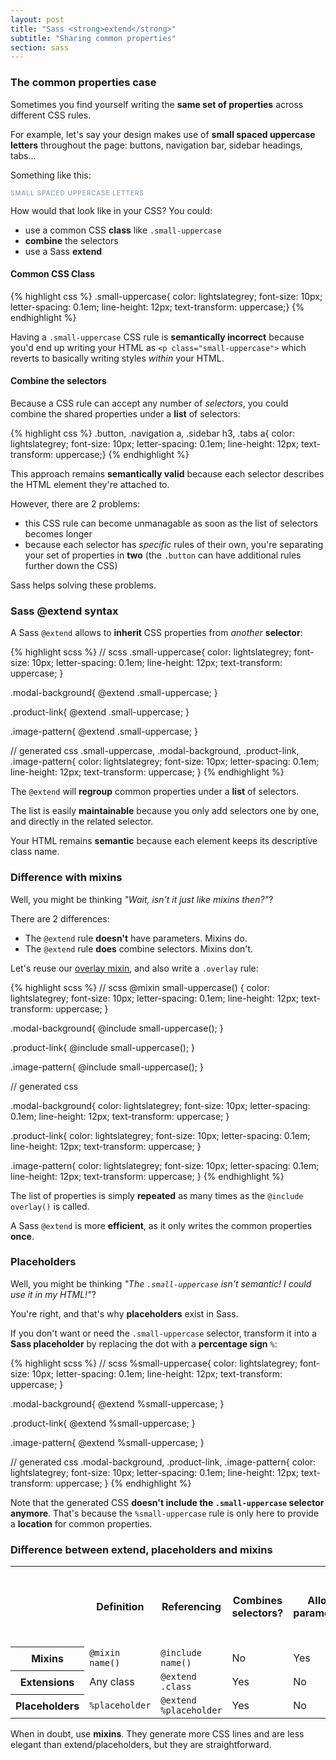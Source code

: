 ```yaml
---
layout: post
title: "Sass <strong>extend</strong>"
subtitle: "Sharing common properties"
section: sass
---
```


### The common properties case

Sometimes you find yourself writing the **same set of properties** across different CSS rules.

For example, let's say your design makes use of **small spaced uppercase letters** throughout the page: buttons, navigation bar, sidebar headings, tabs...

Something like this:

<div class="result">
  <p style="color: lightslategrey; font-size: 10px; letter-spacing: 0.1em; line-height: 12px; text-transform: uppercase;">Small spaced uppercase letters</p>
</div>

How would that look like in your CSS? You could:

* use a common CSS **class** like `.small-uppercase`
* **combine** the selectors
* use a Sass **extend**

#### Common CSS Class

{% highlight css %}
.small-uppercase{ color: lightslategrey; font-size: 10px; letter-spacing: 0.1em; line-height: 12px; text-transform: uppercase;}
{% endhighlight %}

Having a `.small-uppercase` CSS rule is **semantically incorrect** because you'd end up writing your HTML as `<p class="small-uppercase">` which reverts to basically writing styles _within_ your HTML.

#### Combine the selectors

Because a CSS rule can accept any number of _selectors_, you could combine the shared properties under a **list** of selectors:

{% highlight css %}
.button,
.navigation a,
.sidebar h3,
.tabs a{ color: lightslategrey; font-size: 10px; letter-spacing: 0.1em; line-height: 12px; text-transform: uppercase;}
{% endhighlight %}

This approach remains **semantically valid** because each selector describes the HTML element they're attached to.

However, there are 2 problems:

* this CSS rule can become unmanagable as soon as the list of selectors becomes longer
* because each selector has _specific_ rules of their own, you're separating your set of properties in **two** (the `.button` can have additional rules further down the CSS)

Sass helps solving these problems.

### Sass @extend syntax

A Sass `@extend` allows to **inherit** CSS properties from _another_ **selector**:

{% highlight scss %}
// scss
.small-uppercase{
  color: lightslategrey;
  font-size: 10px;
  letter-spacing: 0.1em;
  line-height: 12px;
  text-transform: uppercase;
}

.modal-background{
  @extend .small-uppercase;
}

.product-link{
  @extend .small-uppercase;
}

.image-pattern{
  @extend .small-uppercase;
}

// generated css
.small-uppercase,
.modal-background,
.product-link,
.image-pattern{
  color: lightslategrey;
  font-size: 10px;
  letter-spacing: 0.1em;
  line-height: 12px;
  text-transform: uppercase;
}
{% endhighlight %}

The `@extend` will **regroup** common properties under a **list** of selectors.

The list is easily **maintainable** because you only add selectors one by one, and directly in the related selector.

Your HTML remains **semantic** because each element keeps its descriptive class name.

### Difference with mixins

Well, you might be thinking _"Wait, isn't it just like mixins then?"_?

There are 2 differences:

* The `@extend` rule **doesn't** have parameters. Mixins do.
* The `@extend` rule **does** combine selectors. Mixins don't.

Let's reuse our [overlay mixin](/sass-mixins.html#syntax), and also write a `.overlay` rule:

{% highlight scss %}
// scss
@mixin small-uppercase() {
  color: lightslategrey;
  font-size: 10px;
  letter-spacing: 0.1em;
  line-height: 12px;
  text-transform: uppercase;
}

.modal-background{
  @include small-uppercase();
}

.product-link{
  @include small-uppercase();
}

.image-pattern{
  @include small-uppercase();
}

// generated css

.modal-background{
  color: lightslategrey;
  font-size: 10px;
  letter-spacing: 0.1em;
  line-height: 12px;
  text-transform: uppercase;
}

.product-link{
  color: lightslategrey;
  font-size: 10px;
  letter-spacing: 0.1em;
  line-height: 12px;
  text-transform: uppercase;
}

.image-pattern{
  color: lightslategrey;
  font-size: 10px;
  letter-spacing: 0.1em;
  line-height: 12px;
  text-transform: uppercase;
}
{% endhighlight %}

The list of properties is simply **repeated** as many times as the `@include overlay()` is called.

A Sass `@extend` is more **efficient**, as it only writes the common properties **once**.

### Placeholders

Well, you might be thinking _"The `.small-uppercase` isn't semantic! I could use it in my HTML!"_?

You're right, and that's why **placeholders** exist in Sass.

If you don't want or need the `.small-uppercase` selector, transform it into a **Sass placeholder** by replacing the dot with a **percentage sign** `%`:

{% highlight scss %}
// scss
%small-uppercase{
  color: lightslategrey;
  font-size: 10px;
  letter-spacing: 0.1em;
  line-height: 12px;
  text-transform: uppercase;
}

.modal-background{
  @extend %small-uppercase;
}

.product-link{
  @extend %small-uppercase;
}

.image-pattern{
  @extend %small-uppercase;
}

// generated css
.modal-background,
.product-link,
.image-pattern{
  color: lightslategrey;
  font-size: 10px;
  letter-spacing: 0.1em;
  line-height: 12px;
  text-transform: uppercase;
}
{% endhighlight %}

Note that the generated CSS **doesn't include the `.small-uppercase` selector anymore**. That's because the `%small-uppercase` rule is only here to provide a **location** for common properties.

### Difference between extend, placeholders and mixins

<div class="table">
  <table>
    <tr>
      <th class="empty"></th>
      <th>Definition</th>
      <th>Referencing</th>
      <th>Combines selectors?</th>
      <th>Allows parameters?</th>
      <th>Can be used on its own?</th>
    </tr>
    <tr>
      <th>Mixins</th>
      <td><code>@mixin name()</code></td>
      <td><code>@include name()</code></td>
      <td class="no">No</td>
      <td class="yes"><span>Yes</span></td>
      <td class="no">No</td>
    </tr>
    <tr>
      <th>Extensions</th>
      <td>Any class</td>
      <td><code>@extend .class</code></td>
      <td class="yes"><span>Yes</span></td>
      <td class="no">No</td>
      <td class="yes"><span>Yes</span></td>
    </tr>
    <tr>
      <th>Placeholders</th>
      <td><code>%placeholder</code></td>
      <td><code>@extend %placeholder</code></td>
      <td class="yes"><span>Yes</span></td>
      <td class="no">No</td>
      <td class="no">No</td>
    </tr>
  </table>
</div>

When in doubt, use **mixins**. They generate more CSS lines and are less elegant than extend/placeholders, but they are straightforward.
